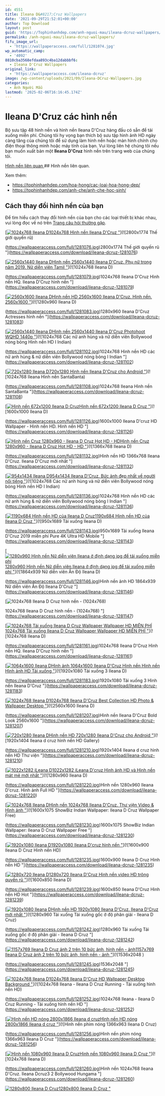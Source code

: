 ```yaml
---
id: 4551
title: Ileana D&#8217;Cruz Wallpapers
date: '2021-09-29T21:52:01+00:00'
author: Top Download
layout: post
guid: 'https://Tophinhanhdep.com/anh-nguoi-mau/ileana-dcruz-wallpapers/'
permalink: /anh-nguoi-mau/ileana-dcruz-wallpapers/
fifu_image_url:
  - 'https://wallpaperaccess.com/full/1281074.jpg'
wp_automatic_camp:
  - '4092'
8810cba3568efdaa893c4ba12dabbbf6:
  - Ileana D'Cruz Wallpapers
original_link:
  - 'https://wallpaperaccess.com/ileana-dcruz'
image: /wp-content/uploads/2021/09/Ileana-DCruz-Wallpapers.jpg
categories:
  - Ảnh Người Mẫu
lastmod: '2025-02-06T16:16:45.174Z'
---
```

# Ileana D'Cruz các hình nền

Bộ sưu tập 48 hình nền và hình nền Ileana D'Cruz hàng đầu có sẵn để tải xuống miễn phí. Chúng tôi hy vọng bạn thích bộ sưu tập hình ảnh HD ngày càng tăng của chúng tôi để sử dụng làm hình nền hoặc màn hình chính cho điện thoại thông minh hoặc máy tính của bạn. Vui lòng liên hệ chúng tôi nếu bạn muốn xuất bản một **Ileana D'Cruz** hình nền trên trang web của chúng tôi.

[Hình nền liên quan ](#related) ## Hình nền liên quan.

   
 Xem thêm:

   
- <https://tophinhanhdep.com/hoa-hong/cac-loai-hoa-hong-dep/>
- <https://tophinhanhdep.com/anh-che/anh-che-hoc-sinh/>

## Cách thay đổi hình nền của bạn

Để tìm hiểu cách thay đổi hình nền của bạn cho các loại thiết bị khác nhau, vui lòng đọc về nó trên [Trang câu hỏi thường gặp](https://tophinhanhdep.com/faq/).

  
[[![1024x768 Ileana D](https://wallpaperaccess.com/full/1281074.jpg)1024x768 Hình nền Ileana D'Cruz "](https://wallpaperaccess.com/download/ileana-dcruz-1281074)](![2800x1774 Thế giới quyến rũ)

(https://wallpaperaccess.com/full/1281076.jpg)2800x1774 Thế giới quyến rũ "](https://wallpaperaccess.com/download/ileana-dcruz-1281076)

[[![2560x1440 Ileana D](https://wallpaperaccess.com/full/1281078.jpg)Hình nền 2560x1440 Ileana D'Cruz. Phụ nữ trong năm 2019. Nữ diễn viên Tamil "](https://wallpaperaccess.com/download/ileana-dcruz-1281078)](![1024x768 Ileana D)

(https://wallpaperaccess.com/full/1281079.jpg)1024x768 Ileana D'Cruz Hình nền HQ. Ileana D'Cruz hình nền "](https://wallpaperaccess.com/download/ileana-dcruz-1281079)

[[![2560x1600 Ileana D](https://wallpaperaccess.com/full/1281080.jpg)Hình nền HD 2560x1600 Ileana D'Cruz. Hình nền. 2560x1600 "](https://wallpaperaccess.com/download/ileana-dcruz-1281080)](![1280x960 Ileana D)

(https://wallpaperaccess.com/full/1281083.jpg)1280x960 Ileana D'Cruz Actresses hình nền "](https://wallpaperaccess.com/download/ileana-dcruz-1281083)

[[![2560x1440 Ileana D](https://wallpaperaccess.com/full/1281097.jpg)Hình nền 2560x1440 Ileana D'Cruz Photohoot WQHD 1440p "](https://wallpaperaccess.com/download/ileana-dcruz-1281097)](![1024x768 Các nữ anh hùng và nữ diễn viên Bollywood nóng bỏng Hình nền HD I Indian)

(https://wallpaperaccess.com/full/1281102.jpg)1024x768 Hình nền HD các nữ anh hùng &amp; nữ diễn viên Bollywood nóng bỏng I Indian "](https://wallpaperaccess.com/download/ileana-dcruz-1281102)

[[![720x1280 Ileana D](https://wallpaperaccess.com/full/1281105.jpg)720x1280 Hình nền Ileana D'Cruz cho Android "](https://wallpaperaccess.com/download/ileana-dcruz-1281105)](![1024x768 Ileana Hình nền SantaBanta)

(https://wallpaperaccess.com/full/1281108.jpg)1024x768 Ileana Hình nền SantaBanta "](https://wallpaperaccess.com/download/ileana-dcruz-1281108)

[[![Hình nền 672x1200 Ileana D Cruz](https://wallpaperaccess.com/full/1281124.jpg)Hình nền 672x1200 Ileana D Cruz "](https://wallpaperaccess.com/download/ileana-dcruz-1281124)](![1600x1000 Ileana D)

(https://wallpaperaccess.com/full/1281126.jpg)1600x1000 Ileana D'cruz HD Wallpaper - Hình nền HD. Hình nền HD "](https://wallpaperaccess.com/download/ileana-dcruz-1281126)

[[![Hình nền Cruz 1280x960 - Ileana D Cruz Hot HD - HD](https://wallpaperaccess.com/full/1281130.jpg)Hình nền Cruz 1280x960 - Ileana D Cruz Hot HD - HD "](https://wallpaperaccess.com/download/ileana-dcruz-1281130)](![1366x768 Ileana D)

(https://wallpaperaccess.com/full/1281132.jpg)Hình nền HD 1366x768 Ileana D'Cruz. Ileana D'Cruz mới nhất "](https://wallpaperaccess.com/download/ileana-dcruz-1281132)

[[![954x1434 Ileana D](https://wallpaperaccess.com/full/1281133.jpg)954x1434 Ileana D'Cruz. Bức ảnh đẹp nhất về người nổi tiếng "](https://wallpaperaccess.com/download/ileana-dcruz-1281133)](![1024x768 Các nữ anh hùng và nữ diễn viên Bollywood nóng bỏng Hình nền HD I Indian)

(https://wallpaperaccess.com/full/1281136.jpg)1024x768 Hình nền HD các nữ anh hùng &amp; nữ diễn viên Bollywood nóng bỏng I Indian "](https://wallpaperaccess.com/download/ileana-dcruz-1281136)

[[![1190x684 Hình nền HD của Ileana D Cruz](https://wallpaperaccess.com/full/1281138.jpg)1190x684 Hình nền HD của Ileana D Cruz "](https://wallpaperaccess.com/download/ileana-dcruz-1281138)](![950x1689 Tải xuống Ileana D)

(https://wallpaperaccess.com/full/1281143.jpg)950x1689 Tải xuống Ileana D'Cruz 2019 miễn phí Pure 4K Ultra HD Mobile "](https://wallpaperaccess.com/download/ileana-dcruz-1281143)

[[![1280x960 Hình nền Nữ diễn viên Ileana ở định dạng jpg để tải xuống miễn phí](https://wallpaperaccess.com/full/1281144.jpg)1280x960 Hình nền Nữ diễn viên Ileana ở định dạng jpg để tải xuống miễn phí "](https://wallpaperaccess.com/download/ileana-dcruz-1281144)](![1864x939 Nữ diễn viên Ấn Độ Ileana D)

(https://wallpaperaccess.com/full/1281146.jpg)Hình nền ảnh HD 1864x939 Nữ diễn viên Ấn Độ Ileana D'Cruz "](https://wallpaperaccess.com/download/ileana-dcruz-1281146)

[![1024x768 Ileana D Cruz hình nền - (1024x768)](https://wallpaperaccess.com/full/1281147.jpg)

1024x768 Ileana D Cruz hình nền - (1024x768) "](https://wallpaperaccess.com/download/ileana-dcruz-1281147)

[[![1024x768 Tải xuống Ileana D Cruz Wallpaper Wallpaper HD MIỄN PHÍ](https://wallpaperaccess.com/full/1281150.jpg)1024x768 Tải xuống Ileana D Cruz Wallpaper Wallpaper HD MIỄN PHÍ "](https://wallpaperaccess.com/download/ileana-dcruz-1281150)](![1024x768 Ileana D)

(https://wallpaperaccess.com/full/1281161.jpg)1024x768 Ileana D'Cruz Hình nền HQ. Ileana D'Cruz hình nền "](https://wallpaperaccess.com/download/ileana-dcruz-1281161)

[[![1064x1600 Ileana D](https://wallpaperaccess.com/full/1281180.jpg)Hình ảnh 1064x1600 Ileana D'Cruz Hình nền Hình nền Hình ảnh HD Tải xuống "](https://wallpaperaccess.com/download/ileana-dcruz-1281180)](![1920x1080 Tải xuống 3 Ileana D)

(https://wallpaperaccess.com/full/1281183.jpg)1920x1080 Tải xuống 3 Hình nền Ileana D'Cruz "](https://wallpaperaccess.com/download/ileana-dcruz-1281183)

[[![1024x768 Ileana D](https://wallpaperaccess.com/full/1281195.jpg)1024x768 Ileana D'Cruz Best Collection HD Photo &amp; Wallpaper Desktop "](https://wallpaperaccess.com/download/ileana-dcruz-1281195)](![2560x1600 Ileana D)

(https://wallpaperaccess.com/full/1281207.jpg)Hình nền Ileana D'Cruz Bold Look 2560x1600 "](https://wallpaperaccess.com/download/ileana-dcruz-1281207)

[[![720x1280 Ileana D](https://wallpaperaccess.com/full/1281208.jpg)Hình nền HD 720x1280 Ileana D'Cruz cho Android "](https://wallpaperaccess.com/download/ileana-dcruz-1281208)](![1920x1404 Ileana d cruz hình nền HD Gallery)

(https://wallpaperaccess.com/full/1281210.jpg)1920x1404 Ileana d cruz hình nền HD Thư viện "](https://wallpaperaccess.com/download/ileana-dcruz-1281210)

[[![1022x1282 iLeana D](https://wallpaperaccess.com/full/1281218.jpg)1022x1282 iLeana D'cruz Hình ảnh HD và Hình nền mát mẻ mới nhất "](https://wallpaperaccess.com/download/ileana-dcruz-1281218)](![1280x960 Ileana D)

(https://wallpaperaccess.com/full/1281220.jpg)Hình nền 1280x960 Ileana D'cruz. Hình ảnh Full HD "](https://wallpaperaccess.com/download/ileana-dcruz-1281220)

[[![1024x768 Ileana D](https://wallpaperaccess.com/full/1281228.jpg)Hình nền 1024x768 Ileana D'Cruz. Thư viện Video &amp; Hình ảnh "](https://wallpaperaccess.com/download/ileana-dcruz-1281228)](![1600x1075 ShowBiz Indian Wallpaper: Ileana D Cruz Wallpaper Free)

(https://wallpaperaccess.com/full/1281230.jpg)1600x1075 ShowBiz Indian Wallpaper: Ileana D Cruz Wallpaper Free "](https://wallpaperaccess.com/download/ileana-dcruz-1281230)

[[![1920x1080 Ileana D](https://wallpaperaccess.com/full/1281231.jpg)1920x1080 Ileana D'cruz hình nền "](https://wallpaperaccess.com/download/ileana-dcruz-1281231)](![1600x900 Ileana D Cruz Hình nền HD)

(https://wallpaperaccess.com/full/1281235.jpg)1600x900 Ileana D Cruz Hình nền HD "](https://wallpaperaccess.com/download/ileana-dcruz-1281235)

[[![1280x720 Ileana D](https://wallpaperaccess.com/full/1281237.jpg)1280x720 Ileana D'Cruz Hình nền video HD trông quyến rũ "](https://wallpaperaccess.com/download/ileana-dcruz-1281237)](![1600x850 Ileana D)

(https://wallpaperaccess.com/full/1281239.jpg)1600x850 Ileana D'Cruz Hình nền HD Hot "](https://wallpaperaccess.com/download/ileana-dcruz-1281239)

[[![1920x1080 Ileana D](https://wallpaperaccess.com/full/1281241.jpg)Hình nền HD 1920x1080 Ileana D'Cruz. Ileana D'Cruz mới nhất "](https://wallpaperaccess.com/download/ileana-dcruz-1281241)](![1280x960 Tải xuống Tải xuống gốc ở độ phân giải - Ileana D Cruz)

(https://wallpaperaccess.com/full/1281242.jpg)1280x960 Tải xuống Tải xuống gốc ở độ phân giải - Ileana D Cruz "](https://wallpaperaccess.com/download/ileana-dcruz-1281242)

[[![1157x769 Ileana D Cruz ảnh 2 trên 10 bức ảnh, hình nền - ảnh](https://wallpaperaccess.com/full/1281244.jpg)1157x769 Ileana D Cruz ảnh 2 trên 10 bức ảnh, hình nền - ảnh "](https://wallpaperaccess.com/download/ileana-dcruz-1281244)](![1536x2048 )

(https://wallpaperaccess.com/full/1281245.jpg)1536x2048 "](https://wallpaperaccess.com/download/ileana-dcruz-1281245)

[[![1024x768 Ileana D](https://wallpaperaccess.com/full/1281249.jpg)1024x768 Ileana D'Cruz HD Wallpaper Desktop Background "](https://wallpaperaccess.com/download/ileana-dcruz-1281249)](![1024x768 Ileana - Ileana D Cruz Running - Tải xuống hình nền HD)

(https://wallpaperaccess.com/full/1281252.jpg)1024x768 Ileana - Ileana D Cruz Running - Tải xuống hình nền HD "](https://wallpaperaccess.com/download/ileana-dcruz-1281252)

[[![Hình nền HD nóng 2800x1866 Ileana d cruz](https://wallpaperaccess.com/full/1281254.jpg)Hình nền HD nóng 2800x1866 Ileana d cruz "](https://wallpaperaccess.com/download/ileana-dcruz-1281254)](![Hình nền phim nóng 1366x963 Ileana D Cruz)

(https://wallpaperaccess.com/full/1281256.jpg)Hình nền phim nóng 1366x963 Ileana D Cruz "](https://wallpaperaccess.com/download/ileana-dcruz-1281256)

[[![Hình nền 1080x960 Ileana D Cruz](https://wallpaperaccess.com/full/1281257.jpg)Hình nền 1080x960 Ileana D Cruz "](https://wallpaperaccess.com/download/ileana-dcruz-1281257)](![1024x768 Ileana D)

(https://wallpaperaccess.com/full/1281260.jpg)Hình nền 1024x768 Ileana D'Cruz. Ileana Dcruz3 2 Bollywood Hungama "](https://wallpaperaccess.com/download/ileana-dcruz-1281260)

[![1280x800 Ileana D Cruz](https://wallpaperaccess.com/full/1281262.jpg)1280x800 Ileana D Cruz "](https://wallpaperaccess.com/download/ileana-dcruz-1281262)
